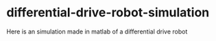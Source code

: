 # differential-drive-robot-simulation
Here is an simulation made in matlab of a differential drive robot 
